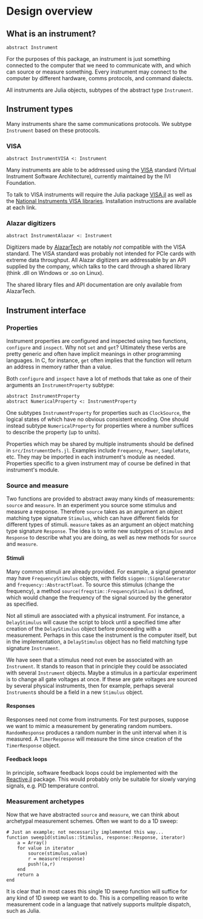 # Design overview

## What is an instrument?

`abstract Instrument`

For the purposes of this package, an instrument is just something connected to the
computer that we need to communicate with, and which can source or measure something.
Every instrument may connect to the computer by different hardware,
comms protocols, and command dialects.

All instruments are Julia objects, subtypes of the abstract type `Instrument`.

## Instrument types

Many instruments share the same communications protocols. We subtype `Instrument`
based on these protocols.

### VISA

`abstract InstrumentVISA <: Instrument`

Many instruments are able to be addressed using the
[VISA](http://www.ivifoundation.org/docs/vpp432_2014-06-19.pdf) standard (Virtual
Instrument Software Architecture), currently maintained by the IVI Foundation.

To talk to VISA instruments will require the Julia package [VISA.jl](http://www.github.com/ajkeller34/VISA.jl)
as well as the [National Instruments VISA libraries](https://www.ni.com/visa/).
Installation instructions are available at each link.

### Alazar digitizers

`abstract InstrumentAlazar <: Instrument`

Digitizers made by [AlazarTech](http://www.alazartech.com) are notably *not*
compatible with the VISA standard. The VISA standard was probably not intended
for PCIe cards with extreme data throughput. All Alazar digitizers are addressable by an API
supplied by the company, which talks to the card through a shared library (think .dll on
Windows or .so on Linux).

The shared library files and API documentation are only available from AlazarTech.

## Instrument interface

### Properties

Instrument properties are configured and inspected using two functions,
`configure` and `inspect`. Why not `set` and `get`? Ultimately these verbs are
pretty generic and often have implicit meanings in other programming languages.
In C, for instance, `get` often implies that the function will return an address
in memory rather than a value.

Both `configure` and `inspect` have a lot of methods that take as one of their
arguments an `InstrumentProperty` subtype:

```
abstract InstrumentProperty
abstract NumericalProperty <: InstrumentProperty
```

One subtypes `InstrumentProperty` for properties such as `ClockSource`, the
logical states of which have no obvious consistent encoding. One should instead
subtype `NumericalProperty` for properties where a number suffices to describe
the property (up to units).

Properties which may be shared by multiple instruments should be defined in
`src/InstrumentDefs.jl`. Examples include `Frequency`, `Power`, `SampleRate`, etc.
They may be imported in each instrument's module as needed. Properties specific
to a given instrument may of course be defined in that instrument's module.

### Source and measure

Two functions are provided to abstract away many kinds of measurements: `source`
and `measure`. In an experiment you source some stimulus and measure a response.
Therefore `source` takes as an argument an object matching type signature
`Stimulus`, which can have different fields for different types of stimuli.
`measure` takes as an argument an object matching type signature `Response`. The
idea is to write new subtypes of `Stimulus` and `Response` to describe what you
are doing, as well as new methods for `source` and `measure`.

#### Stimuli

Many common stimuli are already provided. For example, a signal generator may
have `FrequencyStimulus` objects, with fields `siggen::SignalGenerator`
and `frequency::AbstractFloat`. To source this stimulus (change the frequency),
a method `source(freqstim::FrequencyStimulus)` is defined, which would change
the frequency of the signal sourced by the generator as specified.

Not all stimuli are associated with a physical instrument. For instance, a
`DelayStimulus` will cause the script to block until a specified time after
creation of the `DelayStimulus` object before proceeding with a measurement.
Perhaps in this case the instrument is the computer itself, but in the
implementation, a `DelayStimulus` object has no field matching type signature
`Instrument`.

We have seen that a stimulus need not even be associated with an `Instrument`. It
stands to reason that in principle they could be associated with several `Instrument`
objects. Maybe a stimulus in a particular experiment is to change all gate voltages
at once. If these are gate voltages are sourced by several physical instruments,
then for example, perhaps several `Instrument`s should be a field in a new
`Stimulus` object.

#### Responses

Responses need not come from instruments. For test purposes, suppose we want to
mimic a measurement by generating random numbers. `RandomResponse` produces a
random number in the unit interval when it is measured. A `TimerResponse` will
measure the time since creation of the `TimerResponse` object.

#### Feedback loops

In principle, software feedback loops could be implemented
with the [Reactive.jl](http://www.github.com/shashi/Reactive.jl) package. This
would probably only be suitable for slowly varying signals, e.g. PID temperature control.

### Measurement archetypes

Now that we have abstracted `source` and `measure`, we can think about archetypal
measurement schemes. Often we want to do a 1D sweep:

```
# Just an example; not necessarily implemented this way...
function sweep1d(stimulus::Stimulus, response::Response, iterator)
    a = Array()
    for value in iterator
        source(stimulus,value)
        r = measure(response)
        push!(a,r)
    end
    return a
end
```

It is clear that in most cases this single 1D sweep function will suffice for
any kind of 1D sweep we want to do. This is a compelling reason to write
measurement code in a language that natively supports mulitple dispatch, such as
Julia.
